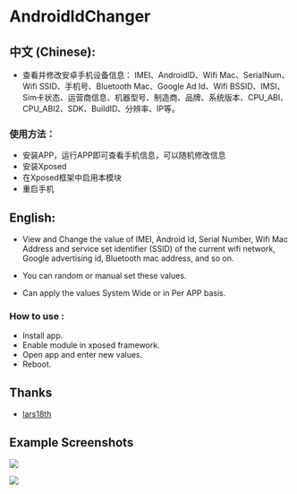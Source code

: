 # AndroidIdChanger

## 中文 (Chinese):

- 查看并修改安卓手机设备信息：
IMEI、AndroidID、Wifi Mac、SerialNum、Wifi SSID、手机号、Bluetooth Mac、Google Ad Id、Wifi BSSID、IMSI、Sim卡状态、运营商信息、机器型号、制造商、品牌、系统版本、CPU_ABI、CPU_ABI2、SDK、BuildID、分辨率、IP等。

### 使用方法：
- 安装APP，运行APP即可查看手机信息，可以随机修改信息
- 安装Xposed
- 在Xposed框架中启用本模块
- 重启手机

## English:

- View and Change the value of IMEI, Android Id, Serial Number, Wifi Mac Address and service set identifier (SSID) of the current wifi network, Google advertising id, Bluetooth mac address, and so on.

- You can random or manual set these values.

- Can apply the values System Wide or in Per APP basis.

### How to use :
- Install app.
- Enable module in xposed framework.
- Open app and enter new values.
- Reboot.

## Thanks
- [lars18th](https://github.com/lars18th)

## Example Screenshots

![](https://github.com/bigsinger/AndroidIdChanger/blob/master/screenshot/1.png)

![](https://github.com/bigsinger/AndroidIdChanger/blob/master/screenshot/2.png)
